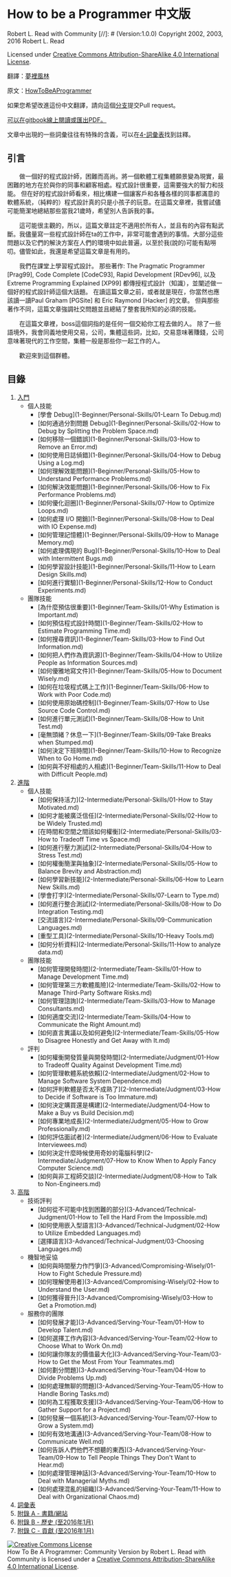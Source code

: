 # How to be a Programmer 中文版
Robert L. Read with Community
[//]: # (Version:1.0.0)
Copyright 2002, 2003, 2016 Robert L. Read

Licensed under [Creative Commons Attribution-ShareAlike 4.0 International License](http://creativecommons.org/licenses/by-sa/4.0/).

翻譯：[夢裡風林](https://github.com/ahangchen)

原文：[HowToBeAProgrammer](https://github.com/braydie/HowToBeAProgrammer)

如果您希望改進這份中文翻譯，請向這個[分支](https://github.com/ahangchen/HowToBeAProgrammer)提交Pull request。

[可以在gitbook線上閱讀或匯出PDF。](https://braydie.gitbooks.io/how-to-be-a-programmer/content/zh/index.html)

文章中出現的一些詞彙往往有特殊的含義，可以在[4-詞彙表](4-Glossary.md)找到註釋。

## 引言
　　做一個好的程式設計師，困難而高尚。將一個軟體工程集體願景變為現實，最困難的地方在於與你的同事和顧客相處。程式設計很重要，這需要強大的智力和技能。 但在好的程式設計師看來，相比構建一個讓客戶和各種各樣的同事都滿意的軟體系統，（純粹的）程式設計真的只是小孩子的玩意。在這篇文章裡，我嘗試儘可能簡潔地總結那些當我21歲時，希望別人告訴我的事。

　　這可能很主觀的，所以，這篇文章註定不適用於所有人，並且有的內容有點武斷。我儘量寫一些程式設計師在ta的工作中，非常可能會遇到的事情。大部分這些問題以及它們的解決方案在人們的環境中如此普遍，以至於我(說的)可能有點嘮叨。儘管如此，我還是希望這篇文章是有用的。

　　我們在課堂上學習程式設計。 那些著作: The Pragmatic Programmer [Prag99], Code Complete [CodeC93], Rapid Development [RDev96], 以及 Extreme Programming Explained [XP99] 都傳授程式設計（知識），並闡述做一個好的程式設計師這個大話題。 在讀這篇文章之前，或者就是現在，你當然也應該讀一讀Paul Graham [PGSite] 和 Eric Raymond [Hacker] 的文章。 但與那些著作不同，這篇文章強調社交問題並且總結了整套我所知的必須的技能。

　　在這篇文章裡，boss這個詞指的是任何一個交給你工程去做的人。 除了一些語境外，我會同義地使用交易，公司，集體這些詞，比如，交易意味著賺錢，公司意味著現代的工作空間，集體一般是那些你一起工作的人。

　　歡迎來到這個群體。

## 目錄

1. [入門](1-Beginner)
	- 個人技能
		- [學會 Debug](1-Beginner/Personal-Skills/01-Learn To Debug.md)
		- [如何通過分割問題 Debug](1-Beginner/Personal-Skills/02-How to Debug by Splitting the Problem Space.md)
		- [如何移除一個錯誤](1-Beginner/Personal-Skills/03-How to Remove an Error.md)
		- [如何使用日誌偵錯](1-Beginner/Personal-Skills/04-How to Debug Using a Log.md)
		- [如何理解效能問題](1-Beginner/Personal-Skills/05-How to Understand Performance Problems.md)
		- [如何解決效能問題](1-Beginner/Personal-Skills/06-How to Fix Performance Problems.md)
		- [如何優化迴圈](1-Beginner/Personal-Skills/07-How to Optimize Loops.md)
		- [如何處理 I/O 開銷](1-Beginner/Personal-Skills/08-How to Deal with IO Expense.md)
		- [如何管理記憶體](1-Beginner/Personal-Skills/09-How to Manage Memory.md)
		- [如何處理偶現的 Bug](1-Beginner/Personal-Skills/10-How to Deal with Intermittent Bugs.md)
		- [如何學習設計技能](1-Beginner/Personal-Skills/11-How to Learn Design Skills.md)
		- [如何進行實驗](1-Beginner/Personal-Skills/12-How to Conduct Experiments.md)
	- 團隊技能
		- [為什麼預估很重要](1-Beginner/Team-Skills/01-Why Estimation is Important.md)
		- [如何預估程式設計時間](1-Beginner/Team-Skills/02-How to Estimate Programming Time.md)
		- [如何搜尋資訊](1-Beginner/Team-Skills/03-How to Find Out Information.md)
		- [如何把人們作為資訊源](1-Beginner/Team-Skills/04-How to Utilize People as Information Sources.md)
		- [如何優雅地寫文件](1-Beginner/Team-Skills/05-How to Document Wisely.md)
		- [如何在垃圾程式碼上工作](1-Beginner/Team-Skills/06-How to Work with Poor Code.md)
		- [如何使用原始碼控制](1-Beginner/Team-Skills/07-How to Use Source Code Control.md)
		- [如何進行單元測試](1-Beginner/Team-Skills/08-How to Unit Test.md)
		- [毫無頭緒？休息一下](1-Beginner/Team-Skills/09-Take Breaks when Stumped.md)
		- [如何決定下班時間](1-Beginner/Team-Skills/10-How to Recognize When to Go Home.md)
		- [如何與不好相處的人相處](1-Beginner/Team-Skills/11-How to Deal with Difficult People.md)
2. [進階](2-Intermediate)
	- 個人技能
		- [如何保持活力](2-Intermediate/Personal-Skills/01-How to Stay Motivated.md)
		- [如何才能被廣泛信任](2-Intermediate/Personal-Skills/02-How to be Widely Trusted.md)
		- [在時間和空間之間該如何權衡](2-Intermediate/Personal-Skills/03-How to Tradeoff Time vs Space.md)
		- [如何進行壓力測試](2-Intermediate/Personal-Skills/04-How to Stress Test.md)
		- [如何權衡簡潔與抽象](2-Intermediate/Personal-Skills/05-How to Balance Brevity and Abstraction.md)
		- [如何學習新技能](2-Intermediate/Personal-Skills/06-How to Learn New Skills.md)
		- [學會打字](2-Intermediate/Personal-Skills/07-Learn to Type.md)
		- [如何進行整合測試](2-Intermediate/Personal-Skills/08-How to Do Integration Testing.md)
		- [交流語言](2-Intermediate/Personal-Skills/09-Communication Languages.md)
		- [重型工具](2-Intermediate/Personal-Skills/10-Heavy Tools.md)
		- [如何分析資料](2-Intermediate/Personal-Skills/11-How to analyze data.md)
	- 團隊技能
		- [如何管理開發時間](2-Intermediate/Team-Skills/01-How to Manage Development Time.md)
		- [如何管理第三方軟體風險](2-Intermediate/Team-Skills/02-How to Manage Third-Party Software Risks.md)
		- [如何管理諮詢](2-Intermediate/Team-Skills/03-How to Manage Consultants.md)
		- [如何適度交流](2-Intermediate/Team-Skills/04-How to Communicate the Right Amount.md)
		- [如何直言異議以及如何避免](2-Intermediate/Team-Skills/05-How to Disagree Honestly and Get Away with It.md)
	- 評判
		- [如何權衡開發質量與開發時間](2-Intermediate/Judgment/01-How to Tradeoff Quality Against Development Time.md)
		- [如何管理軟體系統依賴](2-Intermediate/Judgment/02-How to Manage Software System Dependence.md)
		- [如何評判軟體是否太不成熟了](2-Intermediate/Judgment/03-How to Decide if Software is Too Immature.md)
		- [如何決定購買還是構建](2-Intermediate/Judgment/04-How to Make a Buy vs Build Decision.md)
		- [如何專業地成長](2-Intermediate/Judgment/05-How to Grow Professionally.md)
		- [如何評估面試者](2-Intermediate/Judgment/06-How to Evaluate Interviewees.md)
		- [如何決定什麼時候使用奇妙的電腦科學](2-Intermediate/Judgment/07-How to Know When to Apply Fancy Computer Science.md)
		- [如何與非工程師交談](2-Intermediate/Judgment/08-How to Talk to Non-Engineers.md)
3. [高階](3-Advanced)
	- 技術評判
        - [如何從不可能中找到困難的部分](3-Advanced/Technical-Judgment/01-How to Tell the Hard From the Impossible.md)
        - [如何使用嵌入型語言](3-Advanced/Technical-Judgment/02-How to Utilize Embedded Languages.md)
        - [選擇語言](3-Advanced/Technical-Judgment/03-Choosing Languages.md)
    - 機智地妥協
        - [如何與時間壓力作鬥爭](3-Advanced/Compromising-Wisely/01-How to Fight Schedule Pressure.md)
        - [如何理解使用者](3-Advanced/Compromising-Wisely/02-How to Understand the User.md)
        - [如何獲得晉升](3-Advanced/Compromising-Wisely/03-How to Get a Promotion.md)
    - 服務你的團隊
        - [如何發展才能](3-Advanced/Serving-Your-Team/01-How to Develop Talent.md)
        - [如何選擇工作內容](3-Advanced/Serving-Your-Team/02-How to Choose What to Work On.md)
        - [如何讓你隊友的價值最大化](3-Advanced/Serving-Your-Team/03-How to Get the Most From Your Teammates.md)
        - [如何劃分問題](3-Advanced/Serving-Your-Team/04-How to Divide Problems Up.md)
        - [如何處理無聊的問題](3-Advanced/Serving-Your-Team/05-How to Handle Boring Tasks.md)
        - [如何為工程獲取支援](3-Advanced/Serving-Your-Team/06-How to Gather Support for a Project.md)
        - [如何發展一個系統](3-Advanced/Serving-Your-Team/07-How to Grow a System.md)
        - [如何有效地溝通](3-Advanced/Serving-Your-Team/08-How to Communicate Well.md)
        - [如何告訴人們他們不想聽的東西](3-Advanced/Serving-Your-Team/09-How to Tell People Things They Don't Want to Hear.md)
        - [如何處理管理神話](3-Advanced/Serving-Your-Team/10-How to Deal with Managerial Myths.md)
        - [如何處理混亂的組織](3-Advanced/Serving-Your-Team/11-How to Deal with Organizational Chaos.md)
4. [詞彙表](4-Glossary.md)
5. [附錄 A - 書籍/網站](5-Bibliography.md)
6. [附錄 B - 歷史 (至2016年1月)](6-History.md)
6. [附錄 C - 貢獻 (至2016年1月)](7-Contributions.md)


<a rel="license" href="http://creativecommons.org/licenses/by-sa/4.0/"><img alt="Creative Commons License" style="border-width:0" src="https://i.creativecommons.org/l/by-sa/4.0/88x31.png" /></a><br /><span xmlns:dct="http://purl.org/dc/terms/" href="http://purl.org/dc/dcmitype/Text" property="dct:title" rel="dct:type">How To Be A Programmer: Community Version</span> by <span xmlns:cc="http://creativecommons.org/ns#" property="cc:attributionName">Robert L. Read with Community</span> is licensed under a <a rel="license" href="http://creativecommons.org/licenses/by-sa/4.0/">Creative Commons Attribution-ShareAlike 4.0 International License</a>.
